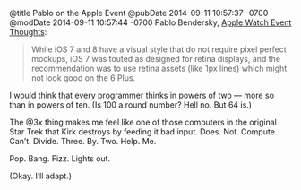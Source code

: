 @title Pablo on the Apple Event
@pubDate 2014-09-11 10:57:37 -0700
@modDate 2014-09-11 10:57:44 -0700
Pablo Bendersky, <a href="http://pablin.org/2014/09/11/apple-watch-event-thoughts/">Apple Watch Event Thoughts</a>:

>While iOS 7 and 8 have a visual style that do not require pixel perfect mockups, iOS 7 was touted as designed for retina displays, and the recommendation was to use retina assets (like 1px lines) which might not look good on the 6 Plus.

I would think that every programmer thinks in powers of two — more so than in powers of ten. (Is 100 a round number? Hell no. But 64 is.)

The @3x thing makes me feel like one of those computers in the original Star Trek that Kirk destroys by feeding it bad input. Does. Not. Compute. Can’t. Divide. Three. By. Two. Help. Me.

Pop. Bang. Fizz. Lights out.

(Okay. I’ll adapt.)
